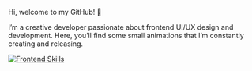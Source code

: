 Hi, welcome to my GitHub! 👋

I’m a creative developer passionate about frontend UI/UX design and development. Here, you’ll find some small animations that I’m constantly creating and releasing.
<!---
Oliverluo0723/Oliverluo0723 is a ✨ special ✨ repository because its `README.md` (this file) appears on your GitHub profile.
You can click the Preview link to take a look at your changes.
--->
<!---[![My Skills](https://skillicons.dev/icons?i=js,html,css,figma,ps,ai,blender,bootstrap,docker,git,github,nodejs,pnpm,react,vue,redux,sass,threejs,vite,webpack,gsap)](https://skillicons.dev)--->
[![Frontend Skills](https://skillicons.dev/icons?i=js,html,css,react,vue,redux,sass,threejs,gsap)](https://skillicons.dev)

